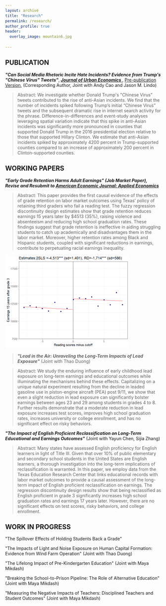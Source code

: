 ```yaml
---
layout: archive
title: "Research"
permalink: /research/
author_profile: true
header:
  overlay_image: mountain6.jpg
  
---
```

## PUBLICATION

***"Can Social Media Rhetoric Incite Hate Incidents? Evidence from Trump's "Chinese Virus" Tweets"***, ***<ins> Journal of Urban Economics </ins>***, [Pre-publication Version](/files/pdf/TrumpTweets.pdf), (Corresponding Author, Joint with Andy Cao and Jason M. Lindo)

> Abstract: We investigate whether Donald Trump's "Chinese Virus" tweets contributed to the rise of anti-Asian incidents. We find that the number of incidents spiked following Trump’s initial “Chinese Virus” tweets and the subsequent dramatic rise in internet search activity for the phrase. Difference-in-differences and event-study analyses leveraging spatial variation indicate that this spike in anti-Asian incidents was significantly more pronounced in counties that supported Donald Trump in the 2016 presidential election relative to those that supported Hillary Clinton. We estimate that anti-Asian incidents spiked by approximately 4200 percent in Trump-supported counties compared to an increase of approximately 200 percent in Clinton-supported counties. 

## WORKING PAPERS

***"Early Grade Retention Harms Adult Earnings" (Job Market Paper), Revise and Resubmit to <ins> American Economic Journal: Applied Economics </ins>***

> Abstract: This paper provides the first causal evidence of the effects of grade retention on labor market outcomes using Texas’ policy of retaining third graders who fail a reading test. The fuzzy regression discontinuity design estimates show that grade retention reduces earnings 15 years later by $4513 (35%), raising violence and absenteeism and reducing high school graduation rates. These findings suggest that grade retention is ineffective in aiding struggling students to catch up academically and disadvantages them in the labor market. Moreover, higher retention rates among Black and Hispanic students, coupled with significant reductions in earnings, contribute to perpetuating racial earnings inequality.

<img src='/images/research/wage15y_all(ch).png' width='400'>


> ***"Lead in the Air: Unraveling the Long-Term Impacts of Lead Exposure"*** (Joint with Thao Duong)

> Abstract: We study the enduring influence of early childhood lead exposure on long-term earnings and educational outcomes while illuminating the mechanisms behind these effects. Capitalizing on a unique natural experiment resulting from the decline in leaded gasoline use in piston-engine aircraft (PEA) post 9/11, we show that even a slight reduction in lead exposure can significantly bolster earnings between ages 23 and 29 among students in grades 4 to 8. Further results demonstrate that a moderate reduction in lead exposure increases test scores, improves high school graduation rates, increases university or college enrollment, and has no significant effect on risky behaviors. 


***"The Impact of English Proficient Reclassification on Long-Term Educational and Earnings Outcomes"*** (Joint with Yayun Chen, Sijia Zhang)

> Abstract: Many states have assessed English proficiency for English learners in light of Title III. Given that over 10% of public elementary and secondary school students in the United States are English learners, a thorough investigation into the long-term implications of reclassification is warranted. In this paper, we employ data from the Texas Education Research Center that links educational records with labor market outcomes to provide a causal assessment of the long-term impact of English proficient reclassification on earnings. The regression discontinuity design results show that being reclassified as English proficient in grade 3 significantly increases high school graduation rates and earnings 17 years later. However, there are no significant effects on test scores, risky behaviors, and college enrollment.


## WORK IN PROGRESS


"The Spillover Effects of Holding Students Back a Grade"

"The Impacts of Light and Noise Exposure on Human Capital Formation: Evidence from Wind Farm Operation" (Joint with Thao Duong)

"The Lifelong Impact of Pre-Kindergarten Education" (Joint with Maya Mikdash)

"Breaking the School-to-Prison Pipeline: The Role of Alternative Education" (Joint with Maya Mikdash)

"Measuring the Negative Impacts of Teachers: Disciplined Teachers and Student Outcomes" (Joint with Maya Mikdash)




